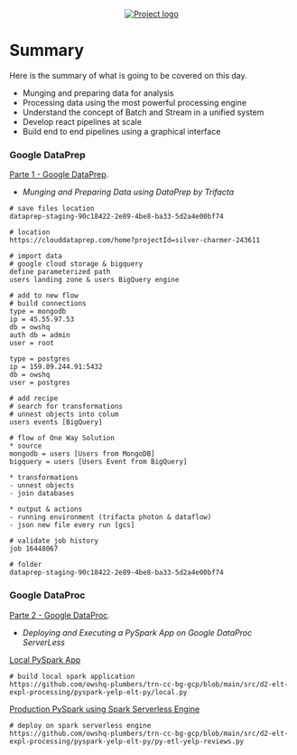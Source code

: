 <p align="center">
  <a href="" rel="noopener">
    <img src="https://github.com/owshq-plumbers/trn-cc-bg-gcp/blob/main/images/day2-summary.png" alt="Project logo">
 </a>
</p>


# Summary
Here is the summary of what is going to be covered on this day.

* Munging and preparing data for analysis
* Processing data using the most powerful processing engine
* Understand the concept of Batch and Stream in a unified system
* Develop react pipelines at scale
* Build end to end pipelines using a graphical interface


### Google DataPrep
[Parte 1 - Google DataPrep](https://github.com/owshq-plumbers/trn-cc-bg-gcp/blob/main/docs/d2.1_data_prep.excalidraw.png).

- *Munging and Preparing Data using DataPrep by Trifacta*

```shell
# save files location
dataprep-staging-90c18422-2e89-4be8-ba33-5d2a4e00bf74

# location
https://clouddataprep.com/home?projectId=silver-charmer-243611

# import data
# google cloud storage & bigquery
define parameterized path
users landing zone & users BigQuery engine

# add to new flow
# build connections
type = mongodb
ip = 45.55.97.53
db = owshq
auth db = admin
user = root

type = postgres
ip = 159.89.244.91:5432
db = owshq
user = postgres

# add recipe
# search for transformations
# unnest objects into colum
users events [BigQuery]

# flow of One Way Solution
* source
mongodb = users [Users from MongoDB]
bigquery = users [Users Event from BigQuery]

* transformations
- unnest objects
- join databases

* output & actions
- running environment (trifacta photon & dataflow)
- json new file every run [gcs]

# validate job history
job 16448067

# folder
dataprep-staging-90c18422-2e89-4be8-ba33-5d2a4e00bf74
```

### Google DataProc
[Parte 2 - Google DataProc](https://github.com/owshq-plumbers/trn-cc-bg-gcp/blob/main/docs/d2.2_data_proc.excalidraw.png).

- *Deploying and Executing a PySpark App on Google DataProc ServerLess*

[Local PySpark App](https://github.com/owshq-plumbers/trn-cc-bg-gcp/blob/main/src/d2-elt-expl-processing/pyspark-yelp-elt-py/local.py)
```shell
# build local spark application
https://github.com/owshq-plumbers/trn-cc-bg-gcp/blob/main/src/d2-elt-expl-processing/pyspark-yelp-elt-py/local.py
```

[Production PySpark using Spark Serverless Engine](https://github.com/owshq-plumbers/trn-cc-bg-gcp/blob/main/src/d2-elt-expl-processing/pyspark-yelp-elt-py/py-etl-yelp-reviews.py)
```shell
# deploy on spark serverless engine
https://github.com/owshq-plumbers/trn-cc-bg-gcp/blob/main/src/d2-elt-expl-processing/pyspark-yelp-elt-py/py-etl-yelp-reviews.py
```